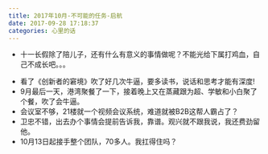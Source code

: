 ```yaml
---
title: 2017年10月-不可能的任务-启航
date: 2017-09-28 17:18:37
categories: 心里的话
---
```

 
 - 十一长假除了陪儿子，还有什么有意义的事情做呢？不能光给下属打鸡血，自己不成长吧。。。

<!--more-->

 - 看了《创新者的窘境》吹了好几次牛逼，要多读书，说话和思考才能有深度!
 - 9月最后一天，港湾聚餐了一下，接着晚上又在蒸藏跟为超、学敏和小白聚了个餐，吹了会牛逼。
 - 会议室不够，21楼就一个视频会议系统，难道就被B2B这帮人霸占了？
 - 卫忠不错，出去办个事情会提前告诉我，靠谱。观兴就不跟我说，我还费劲留他。		
 - 10月13日起接手整个团队，70多人。我扛得住吗？

 	